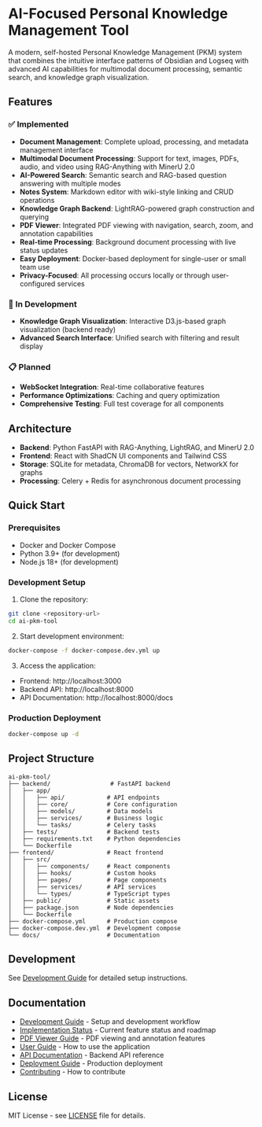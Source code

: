 # AI-Focused Personal Knowledge Management Tool

A modern, self-hosted Personal Knowledge Management (PKM) system that combines the intuitive interface patterns of Obsidian and Logseq with advanced AI capabilities for multimodal document processing, semantic search, and knowledge graph visualization.

## Features

### ✅ Implemented
- **Document Management**: Complete upload, processing, and metadata management interface
- **Multimodal Document Processing**: Support for text, images, PDFs, audio, and video using RAG-Anything with MinerU 2.0
- **AI-Powered Search**: Semantic search and RAG-based question answering with multiple modes
- **Notes System**: Markdown editor with wiki-style linking and CRUD operations
- **Knowledge Graph Backend**: LightRAG-powered graph construction and querying
- **PDF Viewer**: Integrated PDF viewing with navigation, search, zoom, and annotation capabilities
- **Real-time Processing**: Background document processing with live status updates
- **Easy Deployment**: Docker-based deployment for single-user or small team use
- **Privacy-Focused**: All processing occurs locally or through user-configured services

### 🚧 In Development
- **Knowledge Graph Visualization**: Interactive D3.js-based graph visualization (backend ready)
- **Advanced Search Interface**: Unified search with filtering and result display

### 📋 Planned
- **WebSocket Integration**: Real-time collaborative features
- **Performance Optimizations**: Caching and query optimization
- **Comprehensive Testing**: Full test coverage for all components

## Architecture

- **Backend**: Python FastAPI with RAG-Anything, LightRAG, and MinerU 2.0
- **Frontend**: React with ShadCN UI components and Tailwind CSS
- **Storage**: SQLite for metadata, ChromaDB for vectors, NetworkX for graphs
- **Processing**: Celery + Redis for asynchronous document processing

## Quick Start

### Prerequisites

- Docker and Docker Compose
- Python 3.9+ (for development)
- Node.js 18+ (for development)

### Development Setup

1. Clone the repository:
```bash
git clone <repository-url>
cd ai-pkm-tool
```

2. Start development environment:
```bash
docker-compose -f docker-compose.dev.yml up
```

3. Access the application:
- Frontend: http://localhost:3000
- Backend API: http://localhost:8000
- API Documentation: http://localhost:8000/docs

### Production Deployment

```bash
docker-compose up -d
```

## Project Structure

```
ai-pkm-tool/
├── backend/                 # FastAPI backend
│   ├── app/
│   │   ├── api/            # API endpoints
│   │   ├── core/           # Core configuration
│   │   ├── models/         # Data models
│   │   ├── services/       # Business logic
│   │   └── tasks/          # Celery tasks
│   ├── tests/              # Backend tests
│   ├── requirements.txt    # Python dependencies
│   └── Dockerfile
├── frontend/               # React frontend
│   ├── src/
│   │   ├── components/     # React components
│   │   ├── hooks/          # Custom hooks
│   │   ├── pages/          # Page components
│   │   ├── services/       # API services
│   │   └── types/          # TypeScript types
│   ├── public/             # Static assets
│   ├── package.json        # Node dependencies
│   └── Dockerfile
├── docker-compose.yml      # Production compose
├── docker-compose.dev.yml  # Development compose
└── docs/                   # Documentation
```

## Development

See [Development Guide](docs/development.md) for detailed setup instructions.

## Documentation

- [Development Guide](docs/development.md) - Setup and development workflow
- [Implementation Status](docs/implementation-status.md) - Current feature status and roadmap
- [PDF Viewer Guide](docs/pdf-viewer.md) - PDF viewing and annotation features
- [User Guide](docs/user-guide.md) - How to use the application
- [API Documentation](docs/api.md) - Backend API reference
- [Deployment Guide](docs/deployment.md) - Production deployment
- [Contributing](docs/contributing.md) - How to contribute

## License

MIT License - see [LICENSE](LICENSE) file for details.